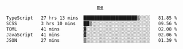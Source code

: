 <p align="center">
  <samp>
    <a href="https://yiwwhl.com">me</a>
  </samp>
</p>

<!--START_SECTION:waka-->

```txt
TypeScript   27 hrs 13 mins  ████████████████████▒░░░░   81.85 %
SCSS         3 hrs 10 mins   ██▒░░░░░░░░░░░░░░░░░░░░░░   09.56 %
TOML         41 mins         ▓░░░░░░░░░░░░░░░░░░░░░░░░   02.08 %
JavaScript   41 mins         ▓░░░░░░░░░░░░░░░░░░░░░░░░   02.06 %
JSON         27 mins         ▒░░░░░░░░░░░░░░░░░░░░░░░░   01.39 %
```

<!--END_SECTION:waka-->